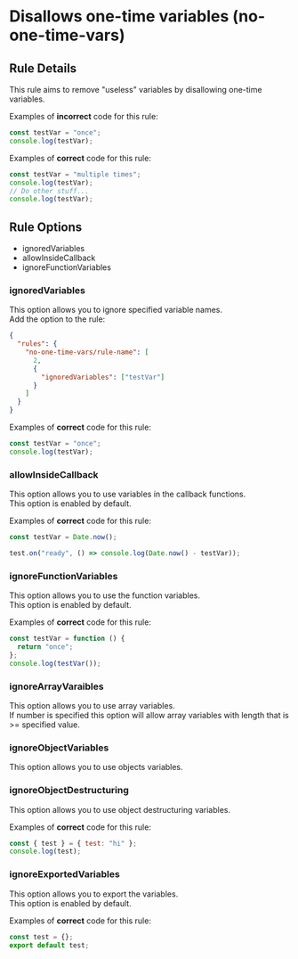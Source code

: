 # Disallows one-time variables (no-one-time-vars)

## Rule Details

This rule aims to remove "useless" variables by disallowing one-time variables.

Examples of **incorrect** code for this rule:

```js
const testVar = "once";
console.log(testVar);
```

Examples of **correct** code for this rule:

```js
const testVar = "multiple times";
console.log(testVar);
// Do other stuff...
console.log(testVar);
```

## Rule Options

- ignoredVariables
- allowInsideCallback
- ignoreFunctionVariables

### ignoredVariables

This option allows you to ignore specified variable names.\
Add the option to the rule:

```json
{
  "rules": {
    "no-one-time-vars/rule-name": [
      2,
      {
        "ignoredVariables": ["testVar"]
      }
    ]
  }
}
```

Examples of **correct** code for this rule:

```js
const testVar = "once";
console.log(testVar);
```

### allowInsideCallback

This option allows you to use variables in the callback functions.\
This option is enabled by default.

Examples of **correct** code for this rule:

```js
const testVar = Date.now();

test.on("ready", () => console.log(Date.now() - testVar));
```

### ignoreFunctionVariables

This option allows you to use the function variables.\
This option is enabled by default.

Examples of **correct** code for this rule:

```js
const testVar = function () {
  return "once";
};
console.log(testVar());
```

### ignoreArrayVaraibles

This option allows you to use array variables.\
If number is specified this option will allow array variables with length that is >=
specified value.

### ignoreObjectVariables

This option allows you to use objects variables.

### ignoreObjectDestructuring

This option allows you to use object destructuring variables.

Examples of **correct** code for this rule:

```js
const { test } = { test: "hi" };
console.log(test);
```

### ignoreExportedVariables

This option allows you to export the variables.\
This option is enabled by default.

Examples of **correct** code for this rule:

```js
const test = {};
export default test;
```

